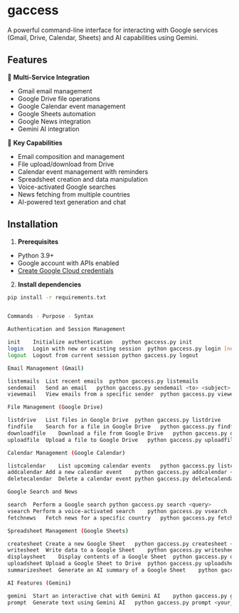 # gaccess

A powerful command-line interface for interacting with Google services (Gmail, Drive, Calendar, Sheets) and AI capabilities using Gemini.

## Features

📌 **Multi-Service Integration**
- Gmail email management
- Google Drive file operations
- Google Calendar event management
- Google Sheets automation
- Google News integration
- Gemini AI integration

📌 **Key Capabilities**
- Email composition and management
- File upload/download from Drive
- Calendar event management with reminders
- Spreadsheet creation and data manipulation
- Voice-activated Google searches
- News fetching from multiple countries
- AI-powered text generation and chat

## Installation

1. **Prerequisites**
- Python 3.9+
- Google account with APIs enabled
- [Create Google Cloud credentials](https://console.cloud.google.com/)

2. **Install dependencies**
```bash
pip install -r requirements.txt


Commands - Purpose - Syntax

Authentication and Session Management

init	Initialize authentication	python gaccess.py init
login	Login with new or existing session	python gaccess.py login [new/existing]
logout	Logout from current session	python gaccess.py logout

Email Management (Gmail)

listemails	List recent emails	python gaccess.py listemails
sendemail	Send an email	python gaccess.py sendemail <to> <subject> <body>
viewemail	View emails from a specific sender	python gaccess.py viewemail <sender_email>

File Management (Google Drive)

listdrive	List files in Google Drive	python gaccess.py listdrive
findfile	Search for a file in Google Drive	python gaccess.py findfile <filename>
downloadfile	Download a file from Google Drive	python gaccess.py downloadfile <filename>
uploadfile	Upload a file to Google Drive	python gaccess.py uploadfile <file_path> [folder_id]

Calendar Management (Google Calendar)

listcalendar	List upcoming calendar events	python gaccess.py listcalendar
addcalendar	Add a new calendar event	python gaccess.py addcalendar <summary> <start_time> <end_time> [description] [location]
deletecalendar	Delete a calendar event	python gaccess.py deletecalendar <event_name>

Google Search and News

search	Perform a Google search	python gaccess.py search <query>
vsearch	Perform a voice-activated search	python gaccess.py vsearch
fetchnews	Fetch news for a specific country	python gaccess.py fetchnews <country_name>

Spreadsheet Management (Google Sheets)

createsheet	Create a new Google Sheet	python gaccess.py createsheet <title>
writesheet	Write data to a Google Sheet	python gaccess.py writesheet <spreadsheet_id> <data>
displaysheet	Display contents of a Google Sheet	python gaccess.py displaysheet <spreadsheet_id>
uploadsheet	Upload a Google Sheet to Drive	python gaccess.py uploadsheet <spreadsheet_id>
summarizesheet	Generate an AI summary of a Google Sheet	python gaccess.py summarizesheet <spreadsheet_id>

AI Features (Gemini)

gemini	Start an interactive chat with Gemini AI	python gaccess.py gemini
prompt	Generate text using Gemini AI	python gaccess.py prompt <your_prompt>
